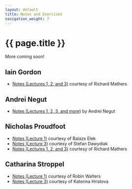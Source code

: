 ```yaml
---
layout: default
title: Notes and Exercises
navigation_weight: 7
---
```


# {{ page.title }}

More coming soon!

## Iain Gordon

* [Notes (Lectures 1, 2, and 3)](assets/notes/gordon-mathers.pdf) courtesy of Richard Mathers

## Andrei Negut
* [Notes (Lectures 1, 2, 3, and more)](assets/notes/negut-negut.pdf) by Andrei Negut

## Nicholas Proudfoot
* [Notes (Lecture 1)](assets/notes/proudfoot-1-elek.pdf) courtesy of Balazs Elek
* [Notes (Lecture 3)](assets/notes/proudfoot-3-dawydiak.pdf) courtesy of Stefan Dawydiak
* [Notes (Lectures 1, 2, and 3)](assets/notes/proudfoot-mathers.pdf) courtesy of Richard Mathers

## Catharina Stroppel
* [Notes (Lecture 1)](assets/notes/stroppel-1-walters.pdf) courtesy of Robin Walters
* [Notes (Lecture 3)](assets/notes/stroppel-3-hristova.pdf) courtesy of Katerina Hristova
